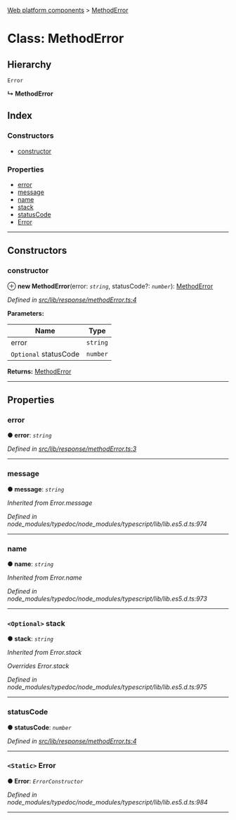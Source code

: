 [Web platform components](../README.md) > [MethodError](../classes/methoderror.md)

# Class: MethodError

## Hierarchy

 `Error`

**↳ MethodError**

## Index

### Constructors

* [constructor](methoderror.md#constructor)

### Properties

* [error](methoderror.md#error)
* [message](methoderror.md#message)
* [name](methoderror.md#name)
* [stack](methoderror.md#stack)
* [statusCode](methoderror.md#statuscode)
* [Error](methoderror.md#error-1)

---

## Constructors

<a id="constructor"></a>

###  constructor

⊕ **new MethodError**(error: *`string`*, statusCode?: *`number`*): [MethodError](methoderror.md)

*Defined in [src/lib/response/methodError.ts:4](https://github.com/nodulusteam/methodus.dev/blob/3099105/modules/platform/platform-web/src/lib/response/methodError.ts#L4)*

**Parameters:**

| Name | Type |
| ------ | ------ |
| error | `string` |
| `Optional` statusCode | `number` |

**Returns:** [MethodError](methoderror.md)

___

## Properties

<a id="error"></a>

###  error

**● error**: *`string`*

*Defined in [src/lib/response/methodError.ts:3](https://github.com/nodulusteam/methodus.dev/blob/3099105/modules/platform/platform-web/src/lib/response/methodError.ts#L3)*

___
<a id="message"></a>

###  message

**● message**: *`string`*

*Inherited from Error.message*

*Defined in node_modules/typedoc/node_modules/typescript/lib/lib.es5.d.ts:974*

___
<a id="name"></a>

###  name

**● name**: *`string`*

*Inherited from Error.name*

*Defined in node_modules/typedoc/node_modules/typescript/lib/lib.es5.d.ts:973*

___
<a id="stack"></a>

### `<Optional>` stack

**● stack**: *`string`*

*Inherited from Error.stack*

*Overrides Error.stack*

*Defined in node_modules/typedoc/node_modules/typescript/lib/lib.es5.d.ts:975*

___
<a id="statuscode"></a>

###  statusCode

**● statusCode**: *`number`*

*Defined in [src/lib/response/methodError.ts:4](https://github.com/nodulusteam/methodus.dev/blob/3099105/modules/platform/platform-web/src/lib/response/methodError.ts#L4)*

___
<a id="error-1"></a>

### `<Static>` Error

**● Error**: *`ErrorConstructor`*

*Defined in node_modules/typedoc/node_modules/typescript/lib/lib.es5.d.ts:984*

___

